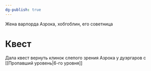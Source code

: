 ```yaml
---
dg-publish: true
---
```

Жена варлорда Азрока, хобгоблин, его советница

# Квест

Дала квест вернуть клинок слепого зрения Азрока у дуэргаров с [[Пропавший уровень|6-го уровня]]